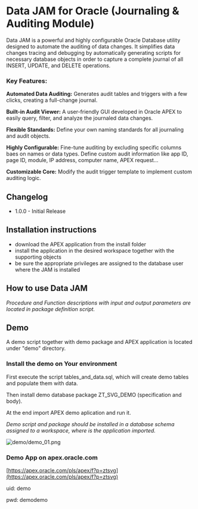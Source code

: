 # Data JAM for Oracle (Journaling & Auditing Module)
Data JAM is a powerful and highly configurable Oracle Database utility designed to automate the auditing of data changes. It simplifies data changes tracing and debugging by automatically generating scripts for necessary database objects in order to capture a complete journal of all INSERT, UPDATE, and DELETE operations.

### Key Features:

**Automated Data Auditing:** Generates audit tables and triggers with a few clicks, creating a full-change journal.

**Built-in Audit Viewer:** A user-friendly GUI developed in Oracle APEX to easily query, filter, and analyze the journaled data changes.

**Flexible Standards:** Define your own naming standards for all journaling and audit objects.

**Highly Configurable:** Fine-tune auditing by excluding specific columns baes on names or data types. Define custom audit information like app ID, page ID, module, IP address, computer name, APEX request...

**Customizable Core:** Modify the audit trigger template to implement custom auditing logic.

## Changelog
- 1.0.0 - Initial Release

## Installation instructions
- download the APEX application from the install folder 
- install the application in the desired workspace together with the supporting objects
- be sure the appropriate privileges are assigned to the database user where the JAM is installed

## How to use Data JAM
*Procedure and Function descriptions with input and output parameters are located in package definition script.*



## Demo
A demo script together with demo package and APEX application is located under "demo" directory.

### Install the demo on Your environment
First execute the script tables_and_data.sql, which will create demo tables and populate them with data.

Then install demo database package ZT_SVG_DEMO (specification and body).

At the end import APEX demo aplication and run it.

*Demo script and package should be installed in a database schema assigned to a workspace, where is the application imported.* 

![demo/demo_01.png](demo/demo_01.png)

### Demo App on apex.oracle.com
[https://apex.oracle.com/pls/apex/f?p=ztsvg](https://apex.oracle.com/pls/apex/f?p=ztsvg)

uid: demo

pwd: demodemo